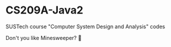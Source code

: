 # CS209A-Java2
SUSTech course "Computer System Design and Analysis" codes

Don't you like Minesweeper? 🐶
